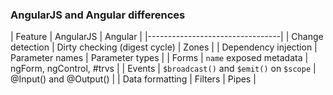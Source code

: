 ### AngularJS and Angular differences

| Feature | AngularJS | Angular |
|---------------------------------|
| Change detection | Dirty checking (digest cycle) | Zones |
| Dependency injection | Parameter names | Parameter types |
| Forms | `name` exposed metadata | ngForm, ngControl, #trvs |
| Events | `$broadcast()` and `$emit()` on `$scope` | @Input() and @Output() |
| Data formatting | Filters | Pipes |

<!-- .element class="small" -->